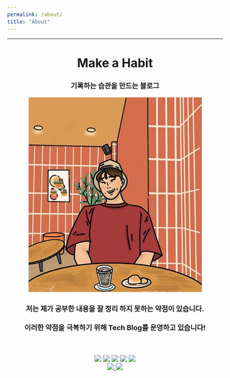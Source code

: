 ```yaml
---
permalink: /about/
title: "About"
---
```


<hr>
<div style="text-align: center;">
<h1 >Make a Habit</h1>
<h3> 기록하는 습관을 만드는 블로그</h3>
</div>

<div style="text-align: center;">
    <img src="/assets/images/by_eonki.jpg">
</div>

<h3 style="text-align: center;">
저는 제가 공부한 내용을 잘 정리 하지 못하는 약점이 있습니다.<br><br>
이러한 약점을 극복하기 위해 Tech Blog를 운영하고 있습니다!<br><br>
</h3>


<br>

<div style="text-align: center;">
    <img src="https://img.shields.io/badge/Python-3776AB?style=flat-square&logo=Python&logoColor=white"/>
    <img src="https://img.shields.io/badge/Django-092E20?style=flat-square&logo=Django&logoColor=white"/>
    <img src="https://img.shields.io/badge/Docker-2496ED?style=flat-square&logo=Docker&logoColor=white"/>
    <img src="https://img.shields.io/badge/JS-F7DF1E?style=flat-square&logo=JavaScript&logoColor=white"/>
    <img src="https://img.shields.io/badge/Git-F05032?style=flat-square&logo=Git&logoColor=white"/>
</div>

<div style="text-align: center;">
<a href="https://github.com/Hyun-Jun-Lee">
    <img src="https://img.shields.io/badge/GitHub-181717?style=flat-square&logo=Git&logoColor=white"/>
</a>
<a href="https://autumn-macaroon-a00.notion.site/Python-0298b284a78a48958e03e79e99522884">
    <img src="https://img.shields.io/badge/Resume-000000?style=flat-square&logo=Notion&logoColor=white"/>
</a>
</div>